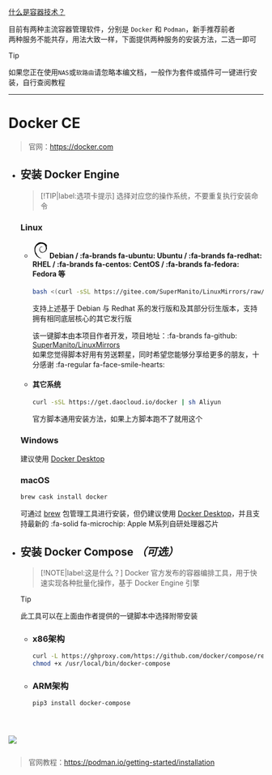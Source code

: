 [什么是容器技术？](https://baike.baidu.com/item/%E5%AE%B9%E5%99%A8%E6%8A%80%E6%9C%AF/18740236?fr=aladdin)

目前有两种主流容器管理软件，分别是 `Docker` 和 `Podman`，新手推荐前者  
两种服务不能共存，用法大致一样，下面提供两种服务的安装方法，二选一即可

> [!TIP]
> 如果您正在使用`NAS`或`软路由`请忽略本编文档，一般作为套件或插件可一键进行安装，自行查阅教程

***

<!-- tabs:start -->

# **<span class="tab-badge"><i class="fa-brands fa-docker"></i> **Docker CE**</span>**

> 官网：https://docker.com

- ## 安装 Docker Engine <!-- {docsify-ignore} -->

  > [!TIP|label:选项卡提示]
  > 选择对应您的操作系统，不要重复执行安装命令

  <!-- tabs:start -->

  ### **<span class="tab-badge"><i class="fa-brands fa-linux"></i> **Linux**</span>**

  - #### <svg t="1669366502120" class="icon" style="margin-right:.1em;transition:.3s" fill="var(--textColor)" viewBox="0 0 1024 1024" version="1.1" xmlns="http://www.w3.org/2000/svg" p-id="2802" width="32" height="32"><path d="M592.213333 541.013333c-17.066667 0 3.413333 8.533333 25.6 11.946667 5.973333-4.266667 11.52-9.386667 16.64-14.08a128 128 0 0 1-42.24 2.133333m91.306667-22.613333c9.813333-14.08 17.066667-29.44 20.053333-45.226667-2.56 11.52-8.533333 21.333333-14.08 31.146667-32 20.053333-2.986667-11.52 0-23.893333-34.133333 43.093333-4.693333 25.6-5.973333 37.973333m33.28-87.466667c2.133333-30.72-5.973333-21.333333-8.533333-9.386666 2.986667 1.706667 5.546667 21.333333 8.533333 9.386666M528.213333 13.226667c8.533333 1.706667 19.2 2.986667 17.92 5.12 9.813333-2.133333 11.946667-4.266667-18.346666-5.12m18.346666 5.12l-6.4 1.28 5.973334-0.426667V18.346667m282.88 424.106666c0.853333 27.306667-8.533333 40.533333-16.213334 64l-14.933333 7.68c-11.946667 23.04 1.28 14.933333-7.253333 33.28-18.773333 16.64-57.173333 52.053333-69.12 55.466667-8.533333 0 5.973333-10.666667 8.106666-14.506667-25.173333 17.066667-20.48 25.6-58.453333 36.266667l-1.28-2.56c-94.72 44.373333-226.133333-43.52-224-163.84-1.28 7.253333-2.986667 5.546667-5.12 8.533333a151.466667 151.466667 0 0 1 85.333333-149.333333 143.36 143.36 0 0 1 159.146667 20.48 142.506667 142.506667 0 0 0-116.053333-55.466667c-50.346667 0.426667-97.28 32.426667-113.066667 66.986667-25.6 16.213333-28.586667 62.72-39.68 70.826667-15.36 110.933333 28.16 158.72 101.546667 215.04 11.52 8.106667 3.413333 8.96 5.12 14.933333a200.533333 200.533333 0 0 1-65.28-49.493333c9.813333 14.08 20.053333 28.16 34.133333 38.826666-23.466667-7.68-54.186667-55.466667-63.146667-57.6 39.68 70.826667 161.28 124.586667 224.426667 98.133334a264.533333 264.533333 0 0 1-99.413333-11.946667c-14.08-6.826667-32.853333-21.76-29.866667-24.32a247.466667 247.466667 0 0 0 251.733333-35.84c18.773333-14.933333 39.68-40.106667 45.653334-40.533333-8.533333 13.653333 1.706667 6.826667-5.12 18.773333 18.773333-30.72-8.533333-12.8 19.626666-52.906667l10.24 14.08c-3.84-25.6 31.573333-56.32 28.16-96.426666 8.106667-12.8 8.533333 12.8 0 41.386666 12.373333-31.573333 3.413333-36.266667 6.4-62.293333 3.413333 8.533333 7.68 17.92 9.813334 26.88-7.68-29.866667 8.533333-51.2 11.946666-68.266667-3.84-2.133333-11.946667 12.8-13.653333-22.613333 0-15.786667 4.266667-8.533333 5.973333-11.946667-3.413333-2.133333-11.093333-13.653333-16.213333-36.693333 3.413333-5.546667 9.386667 14.08 14.506667 14.506667-3.413333-17.92-8.533333-32-8.533334-46.08-14.506667-29.013333-5.12 4.266667-17.066666-12.8-14.506667-46.506667 12.8-10.666667 14.506666-31.573334 23.04 32.853333 35.84 83.626667 41.813334 104.96-4.266667-25.6-11.946667-51.2-20.906667-75.093333 6.826667 2.986667-11.093333-52.906667 8.96-15.786667A333.653333 333.653333 0 0 0 755.2 68.266667c7.68 7.253333 17.92 16.64 14.08 17.92-32-19.2-26.453333-20.48-31.146667-28.586667-26.026667-10.666667-27.733333 0.853333-45.226666 0C643.413333 31.146667 634.026667 34.133333 588.8 17.066667l2.133333 9.813333c-32.853333-10.666667-38.4 4.266667-73.813333 0-2.133333-1.706667 11.52-5.973333 22.613333-7.68-31.573333 4.266667-29.866667-5.973333-61.013333 1.28 7.253333-5.546667 15.36-8.96 23.466667-13.653333-25.6 1.706667-61.44 14.933333-50.346667 2.986666C409.6 29.013333 334.933333 55.466667 293.12 94.72L291.84 85.333333c-19.2 23.04-83.626667 68.693333-88.746667 98.56l-5.546666 1.28c-9.813333 17.066667-16.213333 36.266667-24.32 53.76-12.8 22.186667-19.2 8.533333-17.066667 11.946667-25.6 52.053333-38.4 96-49.493333 132.266667 7.68 11.52 0 70.4 2.986666 117.76-12.8 232.96 163.84 459.52 356.693334 512 28.586667 9.813333 70.4 9.813333 106.24 10.666666-42.24-11.946667-47.786667-6.4-88.746667-20.906666-29.866667-13.653333-36.266667-29.866667-57.173333-48.213334l8.533333 14.933334c-41.386667-14.506667-24.32-17.92-58.026667-28.586667l8.96-11.52c-13.226667-1.28-35.413333-22.613333-41.386666-34.56l-14.506667 0.426667c-17.493333-21.333333-26.88-37.12-26.026667-49.493334l-4.693333 8.533334c-5.546667-8.96-64.853333-81.066667-34.133333-64.426667-5.546667-5.12-13.226667-8.533333-21.333334-23.466667l5.973334-7.253333c-14.933333-18.773333-27.306667-43.52-26.453334-51.2 8.533333 10.24 13.653333 12.8 19.2 14.08-37.546667-92.586667-39.68-5.12-68.266666-93.866667l6.4-0.853333c-4.266667-6.826667-7.68-14.506667-11.093334-21.76l2.56-25.6c-26.88-31.573333-7.68-132.266667-3.84-187.733333 2.986667-23.04 22.613333-46.933333 37.546667-84.48l-8.96-1.706667c17.066667-30.293333 99.84-122.453333 138.24-117.76 18.346667-23.466667-3.84 0-7.68-5.973333 40.96-42.24 53.76-29.866667 81.066667-37.546667 29.866667-17.066667-25.6 6.826667-11.52-6.4 51.2-12.8 36.266667-29.866667 103.253333-36.266667 6.826667 4.266667-16.64 5.973333-22.186667 11.093334 42.666667-20.906667 134.4-15.786667 194.56 11.52 69.546667 32.853333 147.626667 128.426667 150.613334 218.88l3.413333 0.853333c-1.706667 36.266667 5.546667 77.653333-7.253333 115.626667l8.533333-17.92m-421.12 122.453333l-2.133333 11.946667c11.093333 14.933333 20.053333 31.146667 34.133333 43.093333-10.24-20.053333-17.92-28.16-32-55.466667m26.453333-0.853333c-5.973333-6.4-9.386667-14.506667-13.226666-22.186667 3.413333 13.653333 11.093333 25.6 18.346666 37.546667l-5.12-15.36m466.773334-101.546667l-2.986667 6.4c-4.266667 32.426667-14.506667 64.426667-29.44 94.293334 17.066667-31.146667 27.733333-65.706667 32-100.693334M531.2 5.12c11.52-4.266667 28.16-2.133333 40.533333-5.12-15.786667 1.28-31.573333 2.133333-46.933333 4.266667l6.4 0.853333M128.426667 219.306667c2.986667 24.32-18.346667 34.133333 4.693333 17.92 12.8-28.16-4.693333-7.68-4.266667-17.92M101.546667 332.8c5.12-16.64 6.4-26.453333 8.533333-35.84-14.933333 18.773333-7.253333 22.613333-8.533333 35.413333" p-id="2803"></path></svg>Debian / :fa-brands fa-ubuntu: Ubuntu / :fa-brands fa-redhat: RHEL / :fa-brands fa-centos: CentOS / :fa-brands fa-fedora: Fedora 等 <!-- {docsify-ignore} -->

    ```bash
    bash <(curl -sSL https://gitee.com/SuperManito/LinuxMirrors/raw/main/DockerInstallation.sh)
    ```
    支持上述基于 Debian 与 Redhat 系的发行版和及其部分衍生版本，支持拥有相同底层核心的其它发行版

    该一键脚本由本项目作者开发，项目地址：:fa-brands fa-github: [SuperManito/LinuxMirrors](https://github.com/SuperManito/LinuxMirrors)  
    如果您觉得脚本好用有劳送颗星，同时希望您能够分享给更多的朋友，十分感谢 :fa-regular fa-face-smile-hearts:
  
  - #### 其它系统 <!-- {docsify-ignore} -->

    ```bash
    curl -sSL https://get.daocloud.io/docker | sh Aliyun
    ```
    官方脚本通用安装方法，如果上方脚本跑不了就用这个

  ### **<span class="tab-badge"><i class="fa-brands fa-windows"></i> **Windows**</span>**

  建议使用 [Docker Desktop](https://docs.docker.com/desktop/windows/install/)

  ### **<span class="tab-badge"><i class="fa-brands fa-apple"></i> **macOS**</span>**

  ```bash
  brew cask install docker
  ```
  可通过 [brew](https://github.com/Homebrew/brew) 包管理工具进行安装，但仍建议使用 [Docker Desktop](https://docs.docker.com/desktop/mac/install)，并且支持最新的 :fa-solid fa-microchip: Apple M系列自研处理器芯片

  <!-- tabs:end -->

- ## 安装 Docker Compose _（可选）_ <!-- {docsify-ignore} -->

  > [!NOTE|label:这是什么？]
  > Docker 官方发布的容器编排工具，用于快速实现各种批量化操作，基于 Docker Engine 引擎

  > [!TIP]
  > 此工具可以在上面由作者提供的一键脚本中选择附带安装

  - ### x86架构 <!-- {docsify-ignore} -->

    ```bash
    curl -L https://ghproxy.com/https://github.com/docker/compose/releases/download/1.29.2/docker-compose-Linux-x86_64 -o /usr/local/bin/docker-compose
    chmod +x /usr/local/bin/docker-compose
    ```

  - ### ARM架构 <!-- {docsify-ignore} -->

    ```bash
    pip3 install docker-compose
    ```

# **<span class="tab-badge"><a><img style="max-width: 7em" src="src/img/svg/podman.svg"></a>ㅤ**
> 官网教程：https://podman.io/getting-started/installation


<!-- tabs:end -->